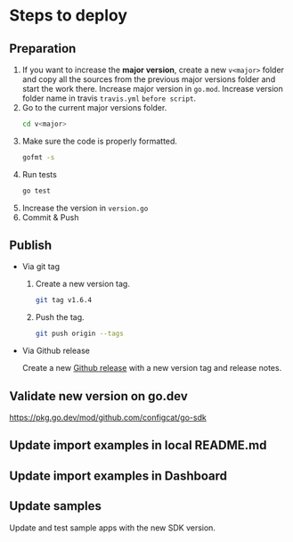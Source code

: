 # Steps to deploy
## Preparation
1. If you want to increase the **major version**, create a new `v<major>` folder and copy all the sources from the previous major versions folder and start the work there. Increase major version in `go.mod`. Increase version folder name in travis `travis.yml` `before script`.
1. Go to the current major versions folder.
   ```bash
   cd v<major>
   ```
2. Make sure the code is properly formatted.
   ```bash
   gofmt -s
   ```
3. Run tests
   ```bash
   go test
   ```
4. Increase the version in `version.go`
5. Commit & Push
## Publish
- Via git tag
    1. Create a new version tag.
       ```bash
       git tag v1.6.4
       ```

    2. Push the tag.
       ```bash
       git push origin --tags
       ```
- Via Github release 

  Create a new [Github release](https://github.com/configcat/go-sdk/releases) with a new version tag and release notes.

## Validate new version on go.dev
https://pkg.go.dev/mod/github.com/configcat/go-sdk

## Update import examples in local README.md

## Update import examples in Dashboard

## Update samples
Update and test sample apps with the new SDK version.